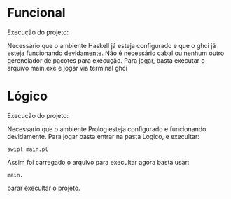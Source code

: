 # Funcional

Execução do projeto:

Necessário que o ambiente Haskell já esteja configurado e que o ghci já esteja funcionando devidamente.
Não é necessário cabal ou nenhum outro gerenciador de pacotes para execução.
Para jogar, basta executar o arquivo main.exe e jogar via terminal ghci

# Lógico

Execução do projeto:

Necessario que o ambiente Prolog esteja configurado e funcionando devidamente. 
Para jogar basta entrar na pasta Logico, e execultar:

``` swipl main.pl ```

Assim foi carregado o arquivo para execultar agora basta usar:

``` main. ```

parar execultar o projeto.